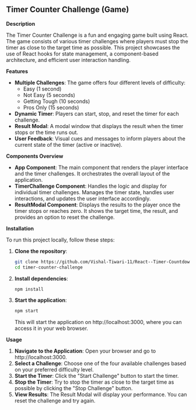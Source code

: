 ## **Timer Counter Challenge (Game)**

**Description**

The Timer Counter Challenge is a fun and engaging game built using React. The game consists of various timer challenges where players must stop the timer as close to the target time as possible. This project showcases the use of React hooks for state management, a component-based architecture, and efficient user interaction handling.

**Features**

* **Multiple Challenges**: The game offers four different levels of difficulty:
  - Easy (1 second)
  - Not Easy (5 seconds)
  - Getting Tough (10 seconds)
  - Pros Only (15 seconds)
* **Dynamic Timer**: Players can start, stop, and reset the timer for each challenge.
* **Result Modal**: A modal window that displays the result when the timer stops or the time runs out.
* **User Feedback**: Visual cues and messages to inform players about the current state of the timer (active or inactive).

**Components Overview**

* **App Component**: The main component that renders the player interface and the timer challenges. It orchestrates the overall layout of the application.
* **TimerChallenge Component**: Handles the logic and display for individual timer challenges. Manages the timer state, handles user interactions, and updates the user interface accordingly.
* **ResultModal Component**: Displays the results to the player once the timer stops or reaches zero. It shows the target time, the result, and provides an option to reset the challenge.

**Installation**

To run this project locally, follow these steps:

1. **Clone the repository**:
    ```bash
    git clone https://github.com/Vishal-Tiwari-11/React--Timer-Countdown-Challenge.git
    cd timer-counter-challenge
    ```

2. **Install dependencies**:
    ```bash
    npm install
    ```

3. **Start the application**:
    ```bash
    npm start
    ```
    This will start the application on http://localhost:3000, where you can access it in your web browser.

**Usage**

1. **Navigate to the Application**: Open your browser and go to http://localhost:3000.
2. **Select a Challenge**: Choose one of the four available challenges based on your preferred difficulty level.
3. **Start the Timer**: Click the "Start Challenge" button to start the timer.
4. **Stop the Timer**: Try to stop the timer as close to the target time as possible by clicking the "Stop Challenge" button.
5. **View Results**: The Result Modal will display your performance. You can reset the challenge and try again.
